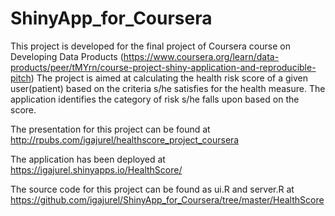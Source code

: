 # ShinyApp_for_Coursera

This project is developed for the final project of Coursera course on Developing Data Products (https://www.coursera.org/learn/data-products/peer/tMYrn/course-project-shiny-application-and-reproducible-pitch) 
The project is aimed at calculating the health risk score of a given user(patient) based on the criteria s/he satisfies for the health measure. The application identifies the category of risk s/he falls upon based on the score.

The presentation for this project can be found at http://rpubs.com/igajurel/healthscore_project_coursera

The application has been deployed at https://igajurel.shinyapps.io/HealthScore/

The source code for this project can be found as ui.R and server.R at https://github.com/igajurel/ShinyApp_for_Coursera/tree/master/HealthScore


